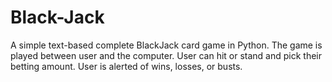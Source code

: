 # Black-Jack
A simple text-based complete BlackJack card game in Python. The game is played between user and the computer. User can hit or stand and pick their betting amount. User is alerted of wins, losses, or busts. 

